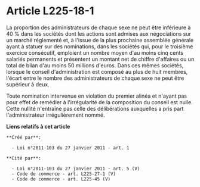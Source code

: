 # Article L225-18-1

La proportion des administrateurs de chaque sexe ne peut être inférieure à 40 % dans les sociétés dont les actions sont
admises aux négociations sur un marché réglementé et, à l'issue de la plus prochaine assemblée générale ayant à statuer sur
des nominations, dans les sociétés qui, pour le troisième exercice consécutif, emploient un nombre moyen d'au moins cinq
cents salariés permanents et présentent un montant net de chiffre d'affaires ou un total de bilan d'au moins 50 millions
d'euros. Dans ces mêmes sociétés, lorsque le conseil d'administration est composé au plus de huit membres, l'écart entre le
nombre des administrateurs de chaque sexe ne peut être supérieur à deux. 

Toute nomination intervenue en violation du premier alinéa et n'ayant pas pour effet de remédier à l'irrégularité de la
composition du conseil est nulle. Cette nullité n'entraîne pas celle des délibérations auxquelles a pris part
l'administrateur irrégulièrement nommé.

**Liens relatifs à cet article**

	**Créé par**:

	  - Loi n°2011-103 du 27 janvier 2011 - art. 1

	**Cité par**:

	  - Loi n°2011-103 du 27 janvier 2011 - art. 5 (V)
	  - Code de commerce - art. L225-27-1 (V)
	  - Code de commerce - art. L225-45 (V)
